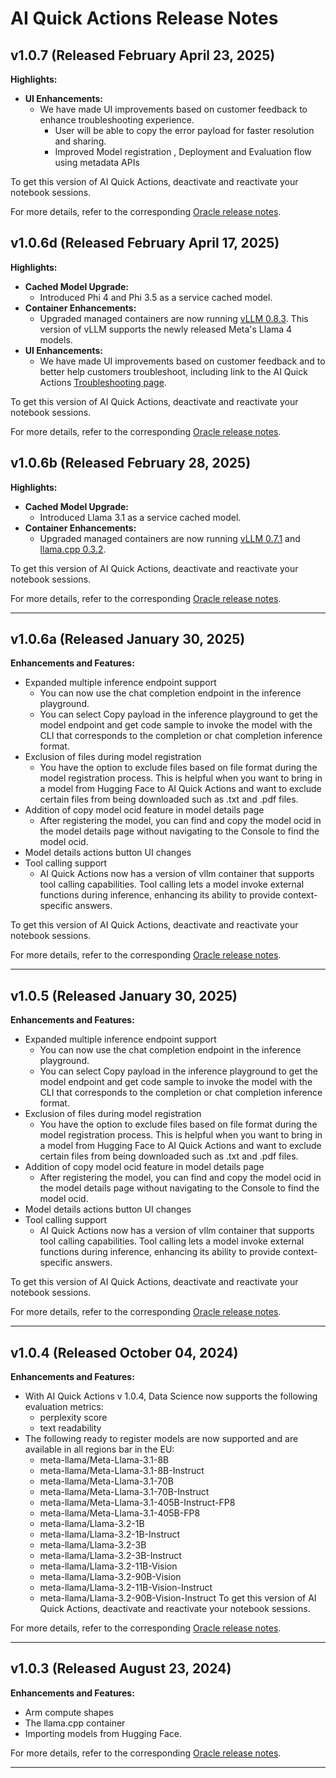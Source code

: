 # AI Quick Actions Release Notes


## v1.0.7 (Released February April 23, 2025)
**Highlights:**
- **UI Enhancements:**
  - We have made UI improvements based on customer feedback to enhance troubleshooting experience. 
    - User will be able to copy the error payload for faster resolution and sharing.
    - Improved Model registration , Deployment and Evaluation flow using metadata APIs

To get this version of AI Quick Actions, deactivate and reactivate your notebook sessions.

For more details, refer to the corresponding [Oracle release notes](https://docs.oracle.com/en-us/iaas/releasenotes/data-science/ai-quick-actions-106-b.htm).


## v1.0.6d (Released February April 17, 2025)
**Highlights:**
- **Cached Model Upgrade:**
  - Introduced Phi 4 and Phi 3.5 as a service cached model.
- **Container Enhancements:**
  - Upgraded managed containers are now running [vLLM 0.8.3](https://github.com/vllm-project/vllm/releases/tag/v0.8.3). This version of vLLM supports the newly released Meta's Llama 4 models. 
- **UI Enhancements:**
  - We have made UI improvements based on customer feedback and to better help customers troubleshoot, including link to the AI Quick Actions [Troubleshooting page](https://github.com/oracle-samples/oci-data-science-ai-samples/blob/main/ai-quick-actions/troubleshooting-tips.md). 

To get this version of AI Quick Actions, deactivate and reactivate your notebook sessions.

For more details, refer to the corresponding [Oracle release notes](https://docs.oracle.com/en-us/iaas/releasenotes/data-science/ai-quick-actions-106-b.htm).


## v1.0.6b (Released February 28, 2025)
**Highlights:**
- **Cached Model Upgrade:**
  - Introduced Llama 3.1 as a service cached model.
- **Container Enhancements:**
  - Upgraded managed containers are now running [vLLM 0.7.1](https://github.com/vllm-project/vllm/releases/tag/v0.7.1) and [llama.cpp 0.3.2](https://github.com/abetlen/llama-cpp-python/releases/tag/v0.3.2).

To get this version of AI Quick Actions, deactivate and reactivate your notebook sessions.

For more details, refer to the corresponding [Oracle release notes](https://docs.oracle.com/en-us/iaas/releasenotes/data-science/ai-quick-actions-106-b.htm).

---

## v1.0.6a (Released January 30, 2025)
**Enhancements and Features:**

- Expanded multiple inference endpoint support
  - You can now use the chat completion endpoint in the inference playground.
  - You can select Copy payload in the inference playground to get the model endpoint and get code sample to invoke the model with the CLI that corresponds to the completion or chat completion inference format.
- Exclusion of files during model registration
  - You have the option to exclude files based on file format during the model registration process. This is helpful when you want to bring in a model from Hugging Face to AI Quick Actions and want to exclude certain files from being downloaded such as .txt and .pdf files.
- Addition of copy model ocid feature in model details page
  - After registering the model, you can find and copy the model ocid in the model details page without navigating to the Console to find the model ocid.
- Model details actions button UI changes
- Tool calling support
  - AI Quick Actions now has a version of vllm container that supports tool calling capabilities. Tool calling lets a model invoke external functions during inference, enhancing its ability to provide context-specific answers.

To get this version of AI Quick Actions, deactivate and reactivate your notebook sessions.

For more details, refer to the corresponding [Oracle release notes](https://docs.oracle.com/en-us/iaas/releasenotes/data-science/aqua-106-a.htm).

---

## v1.0.5 (Released January 30, 2025)

**Enhancements and Features:**
- Expanded multiple inference endpoint support
  - You can now use the chat completion endpoint in the inference playground.
  - You can select Copy payload in the inference playground to get the model endpoint and get code sample to invoke the model with the CLI that corresponds to the completion or chat completion inference format.
- Exclusion of files during model registration
  - You have the option to exclude files based on file format during the model registration process. This is helpful when you want to bring in a model from Hugging Face to AI Quick Actions and want to exclude certain files from being downloaded such as .txt and .pdf files.
- Addition of copy model ocid feature in model details page
  - After registering the model, you can find and copy the model ocid in the model details page without navigating to the Console to find the model ocid.
- Model details actions button UI changes
- Tool calling support
  - AI Quick Actions now has a version of vllm container that supports tool calling capabilities. Tool calling lets a model invoke external functions during inference, enhancing its ability to provide context-specific answers.

To get this version of AI Quick Actions, deactivate and reactivate your notebook sessions.

For more details, refer to the corresponding [Oracle release notes](https://docs.oracle.com/iaas/releasenotes/data-science/aqua-105-fast-follow.htm).

---

## v1.0.4 (Released October 04, 2024)

**Enhancements and Features:**
- With AI Quick Actions v 1.0.4, Data Science now supports the following evaluation metrics:
  - perplexity score
  - text readability
- The following ready to register models are now supported and are available in all regions bar in the EU:
  - meta-llama/Meta-Llama-3.1-8B
  - meta-llama/Meta-Llama-3.1-8B-Instruct
  - meta-llama/Meta-Llama-3.1-70B
  - meta-llama/Meta-Llama-3.1-70B-Instruct
  - meta-llama/Meta-Llama-3.1-405B-Instruct-FP8
  - meta-llama/Meta-Llama-3.1-405B-FP8
  - meta-llama/Llama-3.2-1B
  - meta-llama/Llama-3.2-1B-Instruct
  - meta-llama/Llama-3.2-3B
  - meta-llama/Llama-3.2-3B-Instruct
  - meta-llama/Llama-3.2-11B-Vision
  - meta-llama/Llama-3.2-90B-Vision
  - meta-llama/Llama-3.2-11B-Vision-Instruct
  - meta-llama/Llama-3.2-90B-Vision-Instruct
To get this version of AI Quick Actions, deactivate and reactivate your notebook sessions.

For more details, refer to the corresponding [Oracle release notes](https://docs.oracle.com/iaas/releasenotes/data-science/aqua-104.htm).

---

## v1.0.3 (Released August 23, 2024)

**Enhancements and Features:**
- Arm compute shapes
- The llama.cpp container
- Importing models from Hugging Face.


For more details, refer to the corresponding [Oracle release notes](https://docs.oracle.com/iaas/releasenotes/data-science/aqua-103.htm).

---
